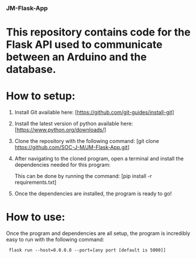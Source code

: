 ### JM-Flask-App

# This repository contains code for the Flask API used to communicate between an Arduino and the database.

# How to setup:

1. Install Git available here: [https://github.com/git-guides/install-git]

2. Install the latest version of python available here: [https://www.python.org/downloads/]

3. Clone the repository with the following command: [git clone https://github.com/SOC-J-M/JM-Flask-App.git]

4. After navigating to the cloned program, open a terminal and install the dependencies needed for this program:

     This can be done by running the command: [pip install -r requirements.txt]

5. Once the dependencies are installed, the program is ready to go!


# How to use:

Once the program and dependencies are all setup, the program is incredibly easy to run with the following command:

     flask run --host=0.0.0.0 --port=[any port [default is 5000]]
